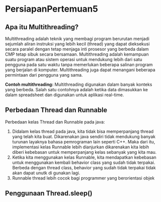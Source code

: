 # PersiapanPertemuan5

## Apa itu Multithreading?
Multithreading adalah teknik yang membagi program berurutan menjadi sejumlah aliran instruksi yang lebih kecil (thread) yang dapat dieksekusi secara paralel dengan tetap menjaga inti prosesor yang berbeda dalam CMP tetap sibuk secara bersamaan.
Multithreading adalah kemampuan suatu program atau sistem operasi untuk mendukung lebih dari satu pengguna pada satu waktu tanpa memerlukan beberapa salinan program yang berjalan di komputer. Multithreading juga dapat menangani beberapa permintaan dari pengguna yang sama.

**Contoh multithreading:**
Multithreading digunakan dalam banyak konteks yang berbeda. Salah satu contohnya adalah ketika data dimasukkan ke dalam spreadsheet dan digunakan untuk aplikasi real-time.

## Perbedaan Thread dan Runnable
Perbedaan kelas Thread dan Runnable pada java:
1. Didalam kelas thread pada java, kita tidak bisa memperpanjang thread yang telah kita buat. Dikarenakan java sendiri tidak mendukung banyak turunan layaknya bahasa
pemrograman lain seperti C++. Maka dari itu, implementasi kelas Runnable lebih dianjurkan dikarenakan kita lebih diberi kebebasan untuk memperpanjang kelas sebanyak yang kita mau.
2. Ketika kita menggunakan kelas Runnable, kita mendapatkan kebebasan untuk menggunakan kembali behavior class yang sudah tidak terpakai. Berbeda dengan
thread class, behavior yang sudah tidak terpakai tidak akan dapat unutk di gunakan lagi.
3. Runnable thread lebih cocok bagi programmer yang berorientasi objek
## Penggunaan Thread.sleep()
